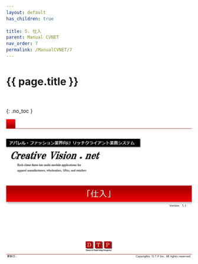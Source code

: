 ```yaml
---
layout: default
has_children: true

title: 5. 仕入
parent: Manual CVNET
nav_order: 7
permalink: /ManualCVNET/7
---
```


# {{ page.title }}　<br/><br/>

{: .no_toc }


<a href="/img/Shiire/S1.PNG" target="_blank">
<img src="/img/Shiire/S1.PNG" alt="login image"></a>